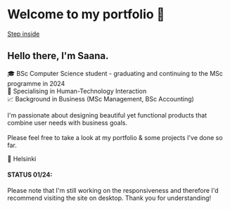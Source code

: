 # Welcome to my portfolio &#128150;
<a href="https://saanahanninen.github.io/portfolio/">Step inside</a>

## Hello there, I'm Saana.

&#127891; BSc Computer Science student - graduating and continuing to the MSc programme in 2024 <br>
&#127919; Specialising in Human-Technology Interaction <br>
&#128200; Background in Business (MSc Management, BSc Accounting) <br>

I'm passionate about designing beautiful yet functional products that combine user needs with business goals. <br><br>
Please feel free to take a look at my portfolio & some projects I've done so far.

&#128205; Helsinki

#### STATUS 01/24:
Please note that I'm still working on the responsiveness and therefore I'd recommend visiting the site on desktop. Thank you for understanding!